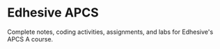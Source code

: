 # Edhesive APCS

Complete notes, coding activities, assignments, and labs for Edhesive's APCS A course.